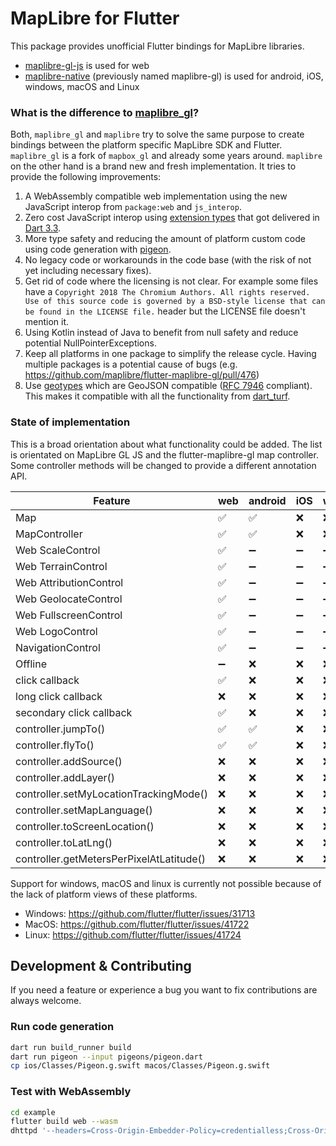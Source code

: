 # MapLibre for Flutter

This package provides unofficial Flutter bindings for MapLibre libraries.

- [maplibre-gl-js](https://github.com/maplibre/maplibre-gl-js) is used for web
- [maplibre-native](https://github.com/maplibre/maplibre-native) (previously
  named maplibre-gl) is used for android, iOS,
  windows, macOS and Linux

### What is the difference to [maplibre_gl](https://pub.dev/packages/maplibre_gl)?

Both, `maplibre_gl` and `maplibre` try to solve the same purpose to create
bindings between the
platform specific MapLibre SDK and Flutter. `maplibre_gl` is a fork
of `mapbox_gl` and already some
years around. `maplibre` on the other hand is a brand new and fresh
implementation. It tries to
provide the following improvements:

1. A WebAssembly compatible web implementation using the new JavaScript interop
   from `package:web`
   and `js_interop`.
2. Zero cost JavaScript interop
   using [extension types](https://dart.dev/language/extension-types)
   that got delivered
   in [Dart 3.3](https://medium.com/dartlang/dart-3-3-325bf2bf6c13).
3. More type safety and reducing the amount of platform custom code using code
   generation with [pigeon](https://pub.dev/packages/pigeon).
4. No legacy code or workarounds in the code base (with the risk of not yet
   including necessary
   fixes).
5. Get rid of code where the licensing is not clear. For example some files
   have
   a `Copyright 2018 The Chromium Authors. All rights reserved. Use of this source code is governed by a BSD-style license that can be found in the LICENSE file.`
   header but the LICENSE file doesn't mention it.
6. Using Kotlin instead of Java to benefit from null safety and reduce potential
   NullPointerExceptions.
7. Keep all platforms in one package to simplify the release cycle. Having
   multiple packages is a potential cause of bugs (e.g.
   https://github.com/maplibre/flutter-maplibre-gl/pull/476)
8. Use [geotypes](https://pub.dev/packages/geotypes) which are
   GeoJSON compatible
   ([RFC 7946](https://datatracker.ietf.org/doc/html/rfc7946) compliant). This
   makes it compatible with all the functionality
   from [dart_turf](https://pub.dev/packages/turf).

### State of implementation

This is a broad orientation about what functionality could be added. The list
is orientated on MapLibre GL JS and the flutter-maplibre-gl map controller.
Some controller methods will be changed to provide a different annotation API.

| Feature                                  | web | android | iOS | windows | macOS | linux |
|------------------------------------------|-----|---------|-----|---------|-------|-------|
| Map                                      | ✅   | ✅       | ❌   | ❌       | ❌     | ❌     |
| MapController                            | ✅   | ✅       | ❌   | ❌       | ❌     | ❌     |
| Web ScaleControl                         | ✅   | ➖       | ➖   | ➖       | ➖     | ➖     |
| Web TerrainControl                       | ✅   | ➖       | ➖   | ➖       | ➖     | ➖     |
| Web AttributionControl                   | ✅   | ➖       | ➖   | ➖       | ➖     | ➖     |
| Web GeolocateControl                     | ✅   | ➖       | ➖   | ➖       | ➖     | ➖     |
| Web FullscreenControl                    | ✅   | ➖       | ➖   | ➖       | ➖     | ➖     |
| Web LogoControl                          | ✅   | ➖       | ➖   | ➖       | ➖     | ➖     |
| NavigationControl                        | ✅   | ➖       | ➖   | ➖       | ➖     | ➖     |
| Offline                                  | ➖   | ❌       | ❌   | ❌       | ❌     | ❌     |
| click callback                           | ✅   | ❌       | ❌   | ❌       | ❌     | ❌     |
| long click callback                      | ❌   | ❌       | ❌   | ❌       | ❌     | ❌     |
| secondary click callback                 | ✅   | ❌       | ❌   | ❌       | ❌     | ❌     |
| controller.jumpTo()                      | ✅   | ✅       | ❌   | ❌       | ❌     | ❌     |
| controller.flyTo()                       | ✅   | ✅       | ❌   | ❌       | ❌     | ❌     |
| controller.addSource()                   | ❌   | ❌       | ❌   | ❌       | ❌     | ❌     |
| controller.addLayer()                    | ❌   | ❌       | ❌   | ❌       | ❌     | ❌     |
| controller.setMyLocationTrackingMode()   | ❌   | ❌       | ❌   | ❌       | ❌     | ❌     |
| controller.setMapLanguage()              | ❌   | ❌       | ❌   | ❌       | ❌     | ❌     |
| controller.toScreenLocation()            | ❌   | ❌       | ❌   | ❌       | ❌     | ❌     |
| controller.toLatLng()                    | ❌   | ❌       | ❌   | ❌       | ❌     | ❌     |
| controller.getMetersPerPixelAtLatitude() | ❌   | ❌       | ❌   | ❌       | ❌     | ❌     |

Support for windows, macOS and linux is currently not possible because of the
lack of platform views of these platforms.

- Windows: https://github.com/flutter/flutter/issues/31713
- MacOS: https://github.com/flutter/flutter/issues/41722
- Linux: https://github.com/flutter/flutter/issues/41724

## Development & Contributing

If you need a feature or experience a bug you want to fix contributions are
always welcome.

### Run code generation

```bash
dart run build_runner build
dart run pigeon --input pigeons/pigeon.dart 
cp ios/Classes/Pigeon.g.swift macos/Classes/Pigeon.g.swift
```

### Test with WebAssembly
```bash
cd example
flutter build web --wasm
dhttpd '--headers=Cross-Origin-Embedder-Policy=credentialless;Cross-Origin-Opener-Policy=same-origin' --path=build/web
```